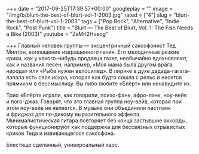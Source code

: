 +++
date = "2017-09-25T17:39:57+00:00"
googleplay = ""
image = "/img/b/blurt-the-best-of-blurt-vol-1-2003.jpg"
rated = ["4"]
slug = "blurt-the-best-of-blurt-vol-1-2003"
tags = ["Pop Rock", "Alternative", "Indie Rock", "Post Punk"]
title = "Blurt — The Best of Blurt, Vol. 1: The Fish Needs a Bike (2003)"
youtube = "ZsMrl2Hveog"

+++
Главный человек группы&nbsp;&mdash; эксцентричный саксофонист Тед Милтон, воплощение извращенного гения. Его мелодичные резкие крики, как у&nbsp;какого-нибудь продавца газет, необычайно вдохновляют, как и&nbsp;названия песен, например, &laquo;Моя мама была другом врага народа&raquo; или &laquo;Рыбе нужен велосипед&raquo;. В&nbsp;лирике в&nbsp;духе дадада-гагага-лалала есть своя искра, которая как будто сошла с&nbsp;рельс и&nbsp;несется прямиком в&nbsp;бессмыслицу. Вы&nbsp;либо любите &laquo;Блёрт&raquo; или ненавидите&nbsp;их. 

Трио &laquo;Блёрт&raquo; играли, как говорили, психо-фанк, афро-панк, ноу-вейв и&nbsp;пого-джаз. Говорят, что это главная группа ноу-вейв, которая при этом ноу-вейв не&nbsp;является. В&nbsp;музыке они объединили пастпанк и&nbsp;фриджаз для по-дикому выразительного эффекта. Минималистическая гитара повторяет без конца застывшие аккорды, которые функционируют как поддержка для бессвязных отрывистых криков Теда и&nbsp;извивающегося саксофона.

Блестяще сделанный, универсальный хаос.